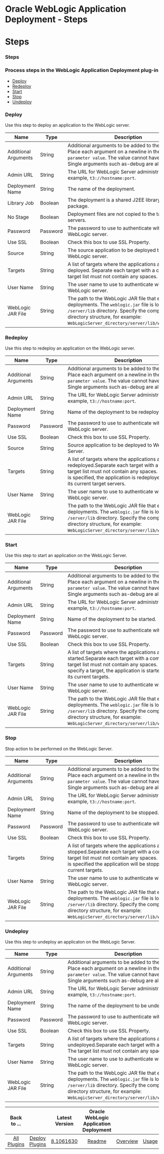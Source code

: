 
Oracle WebLogic Application Deployment - Steps
==============================================

# Steps


### Steps




### Process steps in the WebLogic Application Deployment plug-in

* [Deploy](#deploy)
* [Redeploy](#redeploy)
* [Start](#start)
* [Stop](#stop)
* [Undeploy](#undeploy)


### Deploy

Use this step to deploy an application to the WebLogic server.


| Name | Type | Description                                                                                                          | Required |
| ---- | ---- | -------------------------------------------------------------------------------------------------------------------- | -------- |
| Additional Arguments | String | Additional arguments to be added to the command. Place each argument on a newline in the format: `-parameter value`. The value cannot have a space. Single arguments such as-debug are allowed. | No |
| Admin URL | String | The URL for WebLogic Server administrator. For example, `t3://hostname:port`. | Yes |
| Deployment Name | String | The name of the deployment. | No |
| Library Job | Boolean | The deployment is a shared J2EE library or optional package. | No |
| No Stage | Boolean | Deployment files are not copied to the target servers. | No |
| Password | Password | The password to use to authenticate with the WebLogic server. | Yes |
| Use SSL | Boolean | Check this box to use SSL Property. | No |
| Source | String | The source application to be deployed to the WebLogic server. | Yes |
| Targets | String | A list of targets where the applications are to be deployed. Separate each target with a comma. The target list must not contain any spaces. | No |
| User Name | String | The user name to use to authenticate with the WebLogic server. | Yes |
| WebLogic JAR File | String | The path to the WebLogic JAR file that executes deployments. The `weblogic.jar` file is located in the `/server/lib` directory. Specify the complete directory structure, for example: `WebLogicServer_directory/server/lib/weblogic.jar`. | Yes |

### Redeploy

Use this step to redeploy an application on the WebLogic server.


| Name | Type | Description                                                                                                          | Required |
| ---- | ---- | -------------------------------------------------------------------------------------------------------------------- | -------- |
| Additional Arguments | String | Additional arguments to be added to the command. Place each argument on a newline in the format: `-parameter value`. The value cannot have a space. Single arguments such as-debug are allowed. | No |
| Admin URL | String | The URL for WebLogic Server administrator. For example, `t3://hostname:port`. | Yes |
| Deployment Name | String | Name of the deployment to be redeployed. | Yes |
| Password | Password | The password to use to authenticate with the WebLogic server. | Yes |
| Use SSL | Boolean | Check this box to use SSL Property. | No |
| Source | String | Source application to be deployed to WebLogic Server. | Yes |
| Targets | String | A list of targets where the applications are to be redeployed.Separate each target with a comma. The target list must not contain any spaces. If no target is specified, the application is redeployed on all of its current target servers. | No |
| User Name | String | The user name to use to authenticate with the WebLogic server. | Yes |
| WebLogic JAR File | String | The path to the WebLogic JAR file that executes deployments. The `weblogic.jar` file is located in the `/server/lib` directory. Specify the complete directory structure, for example: `WebLogicServer_directory/server/lib/weblogic.jar`. | Yes |

### Start

Use this step to start an application on the WebLogic Server.


| Name | Type | Description                                                                                                          | Required |
| ---- | ---- | -------------------------------------------------------------------------------------------------------------------- | -------- |
| Additional Arguments | String | Additional arguments to be added to the command. Place each argument on a newline in the format: `-parameter value`. The value cannot have a space. Single arguments such as-debug are allowed. | No |
| Admin URL | String | The URL for WebLogic Server administrator. For example, `t3://hostname:port`. | Yes |
| Deployment Name | String | Name of the deployment to be started. | Yes |
| Password | Password | The password to use to authenticate with the WebLogic server. | Yes |
| Use SSL | Boolean | Check this box to use SSL Property. | No |
| Targets | String | A list of targets where the applications are to be started.Separate each target with a comma. The target list must not contain any spaces. If you do not specify a target, the application is started on all of its current targets. | No |
| User Name | String | The user name to use to authenticate with the WebLogic server. | Yes |
| WebLogic JAR File | String | The path to the WebLogic JAR file that executes deployments. The `weblogic.jar` file is located in the `/server/lib` directory. Specify the complete directory structure, for example: `WebLogicServer_directory/server/lib/weblogic.jar`. | Yes |

### Stop

Stop action to be performed on the WebLogic Server.


| Name | Type | Description                                                                                                          | Required |
| ---- | ---- | -------------------------------------------------------------------------------------------------------------------- | -------- |
| Additional Arguments | String | Additional arguments to be added to the command. Place each argument on a newline in the format: `-parameter value`. The value cannot have a space. Single arguments such as-debug are allowed. | No |
| Admin URL | String | The URL for WebLogic Server administrator. For example, `t3://hostname:port`. | Yes |
| Deployment Name | String | Name of the deployment to be stopped. | Yes |
| Password | Password | The password to use to authenticate with the WebLogic server. | Yes |
| Use SSL | Boolean | Check this box to use SSL Property. | No |
| Targets | String | A list of targets where the applications are to be stopped.Separate each target with a comma. The target list must not contain any spaces. If no target is specified the application will be stopped on all its current targets. | No |
| User Name | String | The user name to use to authenticate with the WebLogic server. | Yes |
| WebLogic JAR File | String | The path to the WebLogic JAR file that executes deployments. The `weblogic.jar` file is located in the `/server/lib` directory. Specify the complete directory structure, for example: `WebLogicServer_directory/server/lib/weblogic.jar`. | Yes |

### Undeploy

Use this step to undeploy an applicaton on the WebLogic Server.


| Name | Type | Description                                                                                                          | Required |
| ---- | ---- | -------------------------------------------------------------------------------------------------------------------- | -------- |
| Additional Arguments | String | Additional arguments to be added to the command. Place each argument on a newline in the format: `-parameter value`. The value cannot have a space. Single arguments such as-debug are allowed. | No |
| Admin URL | String | The URL for WebLogic Server administrator. For example, `t3://hostname:port`. | Yes |
| Deployment Name | String | The name of the deployment to be undeployed. | Yes |
| Password | Password | The password to use to authenticate with the WebLogic server. | Yes |
| Use SSL | Boolean | Check this box to use SSL Property. | No |
| Targets | String | A list of targets where the applications are to be undeployed.Separate each target with a comma. The target list must not contain any spaces. | No |
| User Name | String | The user name to use to authenticate with the WebLogic server. | Yes |
| WebLogic JAR File | String | The path to the WebLogic JAR file that executes deployments. The `weblogic.jar` file is located in the `/server/lib` directory. Specify the complete directory structure, for example: `WebLogicServer_directory/server/lib/weblogic.jar`. | Yes |



|Back to ...||Latest Version|Oracle WebLogic Application Deployment ||||
| :---: | :---: | :---: | :---: | :---: | :---: | :---: |
|[All Plugins](../../index.md)|[Deploy Plugins](../README.md)|[8.1061630](https://raw.githubusercontent.com/UrbanCode/IBM-UCD-PLUGINS/main/files/plugin-air-WebLogic-Application-Deployment/plugin-air-WebLogic-Application-Deployment-8.1061630.zip)|[Readme](README.md)|[Overview](overview.md)|[Usage](usage.md)|[Downloads](downloads.md)|
